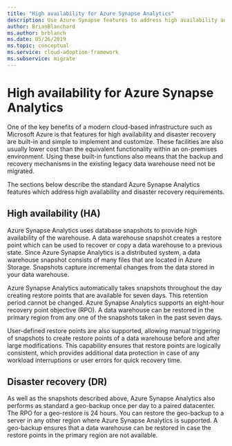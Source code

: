 ```yaml
---
title: "High availability for Azure Synapse Analytics"
description: Use Azure Synapse features to address high availability and disaster recovery requirements.
author: BrianBlanchard
ms.author: brblanch
ms.date: 05/26/2019
ms.topic: conceptual
ms.service: cloud-adoption-framework
ms.subservice: migrate
---
```


# High availability for Azure Synapse Analytics

One of the key benefits of a modern cloud-based infrastructure such as Microsoft Azure is that features for high availability and disaster recovery are built-in and simple to implement and customize. These facilities are also usually lower cost than the equivalent functionality within an on-premises environment. Using these built-in functions also means that the backup and recovery mechanisms in the existing legacy data warehouse need not be migrated.

The sections below describe the standard Azure Synapse Analytics features which address high availability and disaster recovery requirements.

## High availability (HA)

Azure Synapse Analytics uses database snapshots to provide high availability of the warehouse. A data warehouse snapshot creates a restore point which can be used to recover or copy a data warehouse to a previous state. Since Azure Synapse Analytics is a distributed system, a data warehouse snapshot consists of many files that are located in Azure Storage. Snapshots capture incremental changes from the data stored in your data warehouse.

Azure Synapse Analytics automatically takes snapshots throughout the day creating restore points that are available for seven days. This retention period cannot be changed. Azure Synapse Analytics supports an eight-hour recovery point objective (RPO). A data warehouse can be restored in the primary region from any one of the snapshots taken in the past seven days.

User-defined restore points are also supported, allowing manual triggering of snapshots to create restore points of a data warehouse before and after large modifications. This capability ensures that restore points are logically consistent, which provides additional data protection in case of any workload interruptions or user errors for quick recovery time.

## Disaster recovery (DR)

As well as the snapshots described above, Azure Synapse Analytics also performs as standard a geo-backup once per day to a paired datacenter. The RPO for a geo-restore is 24 hours. You can restore the geo-backup to a server in any other region where Azure Synapse Analytics is supported. A geo-backup ensures that a data warehouse can be restored in case the restore points in the primary region are not available.
